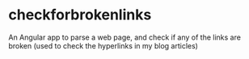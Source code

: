 checkforbrokenlinks
===================

An Angular app to parse a web page, and check if any of the links are broken (used to check the hyperlinks in my blog articles)
